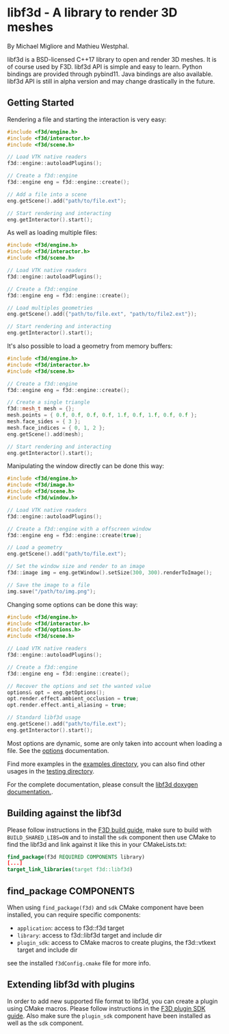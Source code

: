 # libf3d - A library to render 3D meshes

By Michael Migliore and Mathieu Westphal.

libf3d is a BSD-licensed C++17 library to open and render 3D meshes. It is of course used by F3D.
libf3d API is simple and easy to learn. Python bindings are provided through pybind11. Java bindings are also available.
libf3d API is still in alpha version and may change drastically in the future.

## Getting Started

Rendering a file and starting the interaction is very easy:

```cpp
#include <f3d/engine.h>
#include <f3d/interactor.h>
#include <f3d/scene.h>

// Load VTK native readers
f3d::engine::autoloadPlugins();

// Create a f3d::engine
f3d::engine eng = f3d::engine::create();

// Add a file into a scene
eng.getScene().add("path/to/file.ext");

// Start rendering and interacting
eng.getInteractor().start();
```

As well as loading multiple files:

```cpp
#include <f3d/engine.h>
#include <f3d/interactor.h>
#include <f3d/scene.h>

// Load VTK native readers
f3d::engine::autoloadPlugins();

// Create a f3d::engine
f3d::engine eng = f3d::engine::create();

// Load multiples geometries
eng.getScene().add({"path/to/file.ext", "path/to/file2.ext"});

// Start rendering and interacting
eng.getInteractor().start();
```

It's also possible to load a geometry from memory buffers:

```cpp
#include <f3d/engine.h>
#include <f3d/interactor.h>
#include <f3d/scene.h>

// Create a f3d::engine
f3d::engine eng = f3d::engine::create();

// Create a single triangle
f3d::mesh_t mesh = {};
mesh.points = { 0.f, 0.f, 0.f, 0.f, 1.f, 0.f, 1.f, 0.f, 0.f };
mesh.face_sides = { 3 };
mesh.face_indices = { 0, 1, 2 };
eng.getScene().add(mesh);

// Start rendering and interacting
eng.getInteractor().start();
```

Manipulating the window directly can be done this way:

```cpp
#include <f3d/engine.h>
#include <f3d/image.h>
#include <f3d/scene.h>
#include <f3d/window.h>

// Load VTK native readers
f3d::engine::autoloadPlugins();

// Create a f3d::engine with a offscreen window
f3d::engine eng = f3d::engine::create(true);

// Load a geometry
eng.getScene().add("path/to/file.ext");

// Set the window size and render to an image
f3d::image img = eng.getWindow().setSize(300, 300).renderToImage();

// Save the image to a file
img.save("/path/to/img.png");
```

Changing some options can be done this way:

```cpp
#include <f3d/engine.h>
#include <f3d/interactor.h>
#include <f3d/options.h>
#include <f3d/scene.h>

// Load VTK native readers
f3d::engine::autoloadPlugins();

// Create a f3d::engine
f3d::engine eng = f3d::engine::create();

// Recover the options and set the wanted value
options& opt = eng.getOptions();
opt.render.effect.ambient_occlusion = true;
opt.render.effect.anti_aliasing = true;

// Standard libf3d usage
eng.getScene().add("path/to/file.ext");
eng.getInteractor().start();
```
Most options are dynamic, some are only taken into account when loading a file. See the [options](OPTIONS.md) documentation.

Find more examples in the [examples directory](https://github.com/f3d-app/f3d/tree/master/examples),
you can also find other usages in the [testing directory](https://github.com/f3d-app/f3d/tree/master/library/testing).

For the complete documentation, please consult the [libf3d doxygen documentation.](https://f3d.app/doc/libf3d/doxygen/).

## Building against the libf3d

Please follow instructions in the [F3D build guide](../dev/BUILD.md), make sure to build with `BUILD_SHARED_LIBS=ON` and to install the `sdk` component then use CMake to find the libf3d
and link against it like this in your CMakeLists.txt:

```cmake
find_package(f3d REQUIRED COMPONENTS library)
[...]
target_link_libraries(target f3d::libf3d)
```

## find_package COMPONENTS

When using `find_package(f3d)` and `sdk` CMake component have been installed, you can require specific components:
 - `application`: access to f3d::f3d target
 - `library`: access to f3d::libf3d target and include dir
 - `plugin_sdk`: access to CMake macros to create plugins, the f3d::vtkext target and include dir

see the installed `f3dConfig.cmake` file for more info.

## Extending libf3d with plugins

In order to add new supported file format to libf3d, you can create a plugin using CMake macros. Please follow instructions in the [F3D plugin SDK guide](PLUGINS.md).
Also make sure the `plugin_sdk` component have been installed as well as the `sdk` component.
